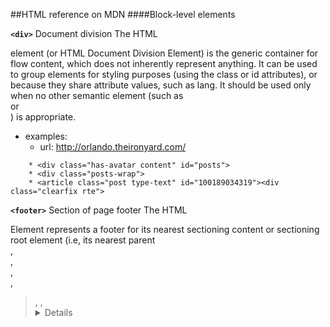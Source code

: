 ##HTML reference on MDN
####Block-level elements

**`<div>`**
Document division
The HTML <div> element (or HTML Document Division Element) is the generic container for flow content, which does not inherently represent anything. It can be used to group elements for styling purposes (using the class or id attributes), or because they share attribute values, such as lang. It should be used only when no other semantic element (such as <article> or <nav>) is appropriate.
* examples:
  * url: http://orlando.theironyard.com/
```
    * <div class="has-avatar content" id="posts">
    * <div class="posts-wrap">
    * <article class="post type-text" id="100189034319"><div class="clearfix rte">
```

**`<footer>`**
Section of page footer
The HTML <footer> Element represents a footer for its nearest sectioning content or sectioning root element (i.e, its nearest parent <article>, <aside>, <nav>, <section>, <blockquote>, <body>, <details>, <fieldset>, <figure>, <td>). A footer typically contains information about the author of the section, copyright data or links to related documents.
  * examples:
    * url: http://orlando.theironyard.com/
```
      * <footer>
    <div class="footer-wrap content-wrap clearfix">
      <aside class="sidebar">
        <div class="avatar-wrap">
          <a href="/"><img alt="The Iron Yard | Orlando" src="http://33.media.tumblr.com/avatar_31b8d8bf579d_64.png" /></a>
        </div>
      </aside>
      <div class="content">
        <h2 class="secondary-title">The Iron Yard | Orlando</h2>
        <div class="blog-description">Happenings and updates from The Iron Yard in Orlando, FL.</div><div class="social-icons module clearfix">
          <h2>Elsewhere</h2>
          <div class="wrap"></div>
        </div><div class="attribution">
          <a href="http://www.pixelunion.net/themes/longform">Longform Theme</a>&nbsp;by&nbsp;<a href="http://www.pixelunion.net">Pixel Union</a>. Powered by&nbsp;<a href="http://www.tumblr.com">Tumblr</a>.</div>
      </div>
    </div>
  </footer><script src="http://static.tumblr.com/ymcvd4r/Raan0lekb/script.js" type="text/javascript"></script>
```
    * url:http://blog.theironyard.com/
```
      * <footer>
    <div class="footer-wrap content-wrap clearfix">
```

    * url:  http://www.usatoday.com/
```
      * <footer class="site-footer clearfix">
```

**`<form>`**
Input form
The HTML <form> element represents a document section that contains interactive controls to submit information to a web server.
  * examples:
    * url: http://orlando.theironyard.com/
```
      * </div><form action="/search" class="module search-form" method="get">
        <h2>Search</h2>
        <div class="input-wrap">
      * <form>
              <input type="text" id="st-search-input" class="search-field" />
            </form>
```
    * url: http://blog.theironyard.com/
```
      * <form>
              <input type="text" id="st-search-input" class="search-field" />
            </form>
```

**`<h1>` through `<h6>`**
Heading levels 1-6
Heading elements implement six levels of document headings, <h1> is the most important and <h6> is the least. A heading element briefly describes the topic of the section it introduces. Heading information may be used by user agents, for example, to construct a table of contents for a document automatically.
* examples:
  * url: http://orlando.theironyard.com/
```
    * h1 a,
      h2 a,
      h3 a,
      h4 a,
      h5 a,
      h6 a {
        color: #39474e;
      }
    * h1 a:hover,
      h2 a:hover,
      h3 a:hover,
      h4 a:hover,
      h5 a:hover,
      h6 a:hover,
    * </div><h1>
        <a href="/">The Iron Yard | Orlando</a>
      </h1>
```

**`<header>`**
Section or page header
The HTML <header> Element represents a group of introductory or navigational aids. It may contain some heading elements but also other elements like a logo, wrapped section's header, a search form, and so on.
* examples:
  * url: http://orlando.theironyard.com/
```
    * <header style="background-image:url(http://static.tumblr.com/3c7cd96cde56779343d2e9a22afec085/w5gxxfv/oCrn8vkw8/tumblr_static_9cxjqqnfamsccsg4ow84sg8kg.jpg);"></header>
```
  * url:  http://blog.theironyard.com/
```
    * <header style="background-image:url(http://static.tumblr.com/6ead77da4bf66eddf3998acad57b975e/w5gxxfv/w3Sn9hotu/tumblr_static_1nxex1e3d5y8cc40o4cccoc0w.jpg);"></header>
```
  * url:  http://www.usatoday.com/
    * <header data-default-fixed="false" data-default-open="true" class=" site-header ">
```

**`<p>`**
Paragraph
The HTML <p> element (or HTML Paragraph Element) represents a paragraph of text. Paragraphs are block-level elements.
* examples:
  * url: http://orlando.theironyard.com/
```
  * <p>You can find more information on our Meetup page: </p>
  * <p><a href="http://www.meetup.com/The-Iron-Yard-Orlando/">http://www.meetup.com/The-Iron-Yard-Orlando/</a></p>
  * <p>See you then!</p>
```

**`<section>`**
Section of a web page
The HTML Section Element (<section>) represents a generic section of a document, i.e., a thematic grouping of content, typically with a heading. Each <section> should be identified, typically by including a heading (h1-h6 element) as a child of the <section> element.
* examples:
  * url:  http://www.usatoday.com/
```
    * <section id="module-position-7" class="section-highlights-module primary-module-last section-highlights-card-module section-highlights-primary section-highlights-primary-module primary-module primary-module-primary-flex-sidebar-page primary-module-primary-flex-sidebar-page-last card-primary"
    data-layout-type="primary"
    >
    * <section class="shpm-section shpm-section-odd">
    * <section id="section_home" class="home card card-primary-flex-sidebar-page  " data-section-id="home" data-subsection-id="" >
```

**`<ul>`**
Unordered list
The HTML unordered list element (<ul>) represents an unordered list of items, namely a collection of items that do not have a numerical ordering, and their order in the list is meaningless. Typically, unordered-list items are displayed with a bullet, which can be of several forms, like a dot, a circle or a squared. The bullet style is not defined in the HTML description of the page, but in its associated CSS, using the list-style-type property.

There is no limitation to the depth and imbrication of lists defined with the <ol> and <ul> elements.
* examples:
  * url: http://orlando.theironyard.com/
```
  * <ul class="meta-tools clearfix">
  * <ul class="share-items">
  * <ul class="links module"></ul>
```

**`<table>`**
Table
The HTML Table Element (<table>) represents data in two dimensions or more.
In this order:
* an optional <caption> element,
* zero or more <colgroup> elements,
* an optional <thead> element,
* one of the two alternatives:
  * one <tfoot> element, followed by:
    * zero or more <tbody> elements,
    * or one or more <tr> elements,
  * a second alternative followed by an optional <tfoot> element:
    * either zero or more <tbody> elements,
    * or one or more <tr> elements
* examples:
  * url: http://www.intellicast.com/Local/Weather.aspx?location=USFL0372
```
    * <table style="width:100%;">
    * <table id="pwsTable">
    * <table cellspacing="0" border="0" id="ctl00_ctl00_master_body_ctl00_SingleStorm" style="width:100%;border-collapse:collapse;">
```

**`<article>`**
Article content
The HTML <article> Element represents a self-contained composition in a document, page, application, or site, which is intended to be independently distributable or reusable, e.g., in syndication. This could be a forum post, a magazine or newspaper article, a blog entry, a user-submitted comment, an interactive widget or gadget, or any other independent item of content. Each <article> should be identified, typically by including a heading (h1-h6 element) as a child of the <article> element.
* examples:
  * url: http://orlando.theironyard.com/
```
    * <article class="post type-text" id="100189034319">
    * <article class="post type-text" id="100079465824">
    * <article class="post type-text" id="97086023659">
```
